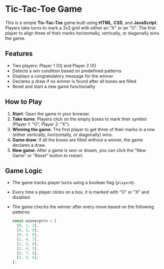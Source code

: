 # Tic-Tac-Toe Game

This is a simple **Tic-Tac-Toe** game built using **HTML**, **CSS**, and **JavaScript**. Players take turns to mark a 3x3 grid with either an "X" or an "O". The first player to align three of their marks horizontally, vertically, or diagonally wins the game.

## Features

- Two players: Player 1 (O) and Player 2 (X)
- Detects a win condition based on predefined patterns
- Displays a congratulatory message for the winner
- Declares a draw if no winner is found after all boxes are filled
- Reset and start a new game functionality

## How to Play

1. **Start**: Open the game in your browser.
2. **Take turns**: Players click on the empty boxes to mark their symbol (Player 1: "O", Player 2: "X").
3. **Winning the game**: The first player to get three of their marks in a row (either vertically, horizontally, or diagonally) wins.
4. **Game draw**: If all the boxes are filled without a winner, the game declares a draw.
5. **New game**: After a game is won or drawn, you can click the "New Game" or "Reset" button to restart.

## Game Logic

- The game tracks player turns using a boolean flag (`player0`).
- Every time a player clicks on a box, it is marked with "O" or "X" and disabled.
- The game checks the winner after every move based on the following patterns:

  ```javascript
  const winnerptrn = [
    [0, 1, 2],
    [0, 3, 6],
    [0, 4, 8],
    [1, 4, 7],
    [2, 5, 8],
    [3, 4, 5],
    [6, 7, 8],
    [2, 4, 6],
  ];
